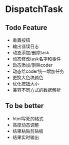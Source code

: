 # DispatchTask

## Todo Feature
- 重置按钮
- 输出错误日志
- 动态添加/删除task
- 动态修改task名字和事件
- 动态添加/删除coder
- 动态给coder统一增加任务
- 更换大色块颜色
- 优化按钮大小
- 兼容不同方式的数据解析

## To be better
- html写死的格式
- 高度动态调整
- 结果粘贴剪贴板
- 结果实时输出